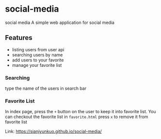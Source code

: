 # social-media
social media
A simple web application for social media

## Features
- listing users from user api
- searching users by name
- add users to your favorite
- manage your favorite list

### Searching
type the name of the users in search bar
### Favorite List
In index page, press the `+` button on the user to keep it into favorite list.
You can checkout the favorite list in `favorite.html`
press `x` to remove it from favorite list


Link: https://sianjyunkuo.github.io/social-media/
